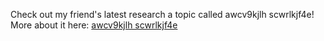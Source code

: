 Check out my friend's latest research a topic called awcv9kjlh scwrlkjf4e! <br/> More about it here: 
<a href="http://girishk14.github.io/awcv9kjlh_scwrlkjf4e/"> awcv9kjlh scwrlkjf4e </a>
